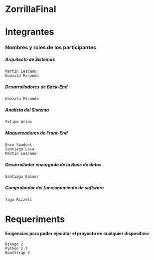 # ZorrillaFinal
# Integrantes
### Nombres y roles de los participantes
##### Arquitecto de Sistemas 

    Martin Lescano
    Gonzalo Miranda
    
##### Desarrolladores de Back-End

    Gonzalo Miranda

##### Analista del Sistema

    Felipe Arias

##### Maqueteadores de Front-End

    Enzo Spadoni
    Santiago Lasa
    Martin Lescano

##### Desarrollador encargado de la Base de datos

    Santiago Kaiser

##### Comprobador del funcionamiento de software

    Yago Rizzeti


# Requeriments
#### Exigencias para poder ejecutar el proyecto en cualquier dispositivo:

    Django 2
    Python 2.7
    BootStrap 4
